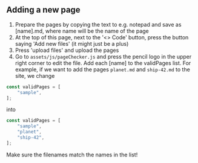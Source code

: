 ## Adding a new page

1. Prepare the pages by copying the text to e.g. notepad and save as [name].md, where name will be the name of the page
2. At the top of this page, next to the '<> Code' button, press the button saying 'Add new files' (it might just be a plus)
3. Press 'upload files' and upload the pages
4. Go to `assets/js/pageChecker.js` and press the pencil logo in the upper right corner to edit the file. Add each [name] to the validPages list. For example, if we want to add the pages `planet.md` and `ship-42.md` to the site, we change

```javascript
const validPages = [
    "sample",
];
```

into

```javascript
const validPages = [
    "sample",
    "planet",
    "ship-42",
];
```

Make sure the filenames match the names in the list!
